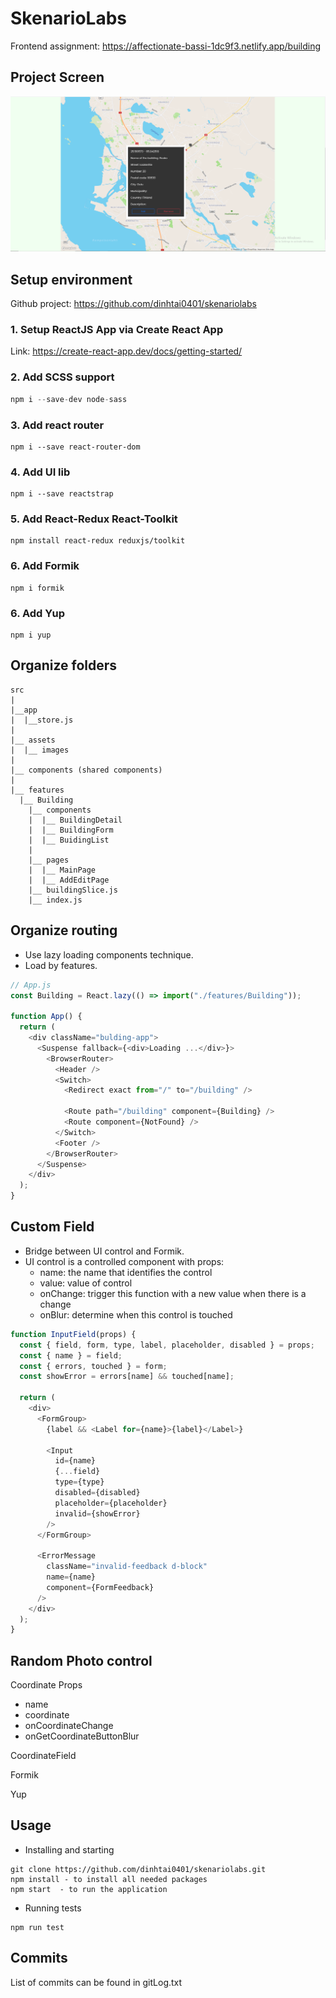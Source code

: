 # SkenarioLabs

Frontend assignment: https://affectionate-bassi-1dc9f3.netlify.app/building

## Project Screen

![](public/Capture.PNG)

## Setup environment

Github project: https://github.com/dinhtai0401/skenariolabs

### 1. Setup ReactJS App via Create React App

Link: https://create-react-app.dev/docs/getting-started/

### 2. Add SCSS support

```js
npm i --save-dev node-sass
```

### 3. Add react router 

```
npm i --save react-router-dom
```

### 4. Add UI lib

```
npm i --save reactstrap
```

### 5. Add React-Redux React-Toolkit

```
npm install react-redux reduxjs/toolkit
```

### 6. Add Formik

```
npm i formik
```

### 6. Add Yup

```
npm i yup
```


## Organize folders

```
src
|
|__app
|  |__store.js
|
|__ assets
|  |__ images
|
|__ components (shared components)
|
|__ features
  |__ Building
    |__ components
    |  |__ BuildingDetail
    |  |__ BuildingForm
    |  |__ BuidingList
    |
    |__ pages
    |  |__ MainPage
    |  |__ AddEditPage
    |__ buildingSlice.js
    |__ index.js
```

## Organize routing

- Use lazy loading components technique.
- Load by features.

```js
// App.js
const Building = React.lazy(() => import("./features/Building"));

function App() {
  return (
    <div className="bulding-app">
      <Suspense fallback={<div>Loading ...</div>}>
        <BrowserRouter>
          <Header />
          <Switch>
            <Redirect exact from="/" to="/building" />

            <Route path="/building" component={Building} />
            <Route component={NotFound} />
          </Switch>
          <Footer />
        </BrowserRouter>
      </Suspense>
    </div>
  );
}
```

## Custom Field 

- Bridge between UI control and Formik.
- UI control is a controlled component with props:
   - name: the name that identifies the control
   - value: value of control
   - onChange: trigger this function with a new value when there is a change
   - onBlur: determine when this control is touched

```js
function InputField(props) {
  const { field, form, type, label, placeholder, disabled } = props;
  const { name } = field;
  const { errors, touched } = form;
  const showError = errors[name] && touched[name];

  return (
    <div>
      <FormGroup>
        {label && <Label for={name}>{label}</Label>}

        <Input
          id={name}
          {...field}
          type={type}
          disabled={disabled}
          placeholder={placeholder}
          invalid={showError}
        />
      </FormGroup>

      <ErrorMessage
        className="invalid-feedback d-block"
        name={name}
        component={FormFeedback}
      />
    </div>
  );
}
```

## Random Photo control

Coordinate
Props
  - name
  - coordinate 
  - onCoordinateChange 
  - onGetCoordinateButtonBlur

CoordinateField

Formik

Yup

## Usage

- Installing and starting

```
git clone https://github.com/dinhtai0401/skenariolabs.git
npm install - to install all needed packages
npm start  - to run the application
```

- Running tests

```
npm run test
```

## Commits

List of commits can be found in gitLog.txt